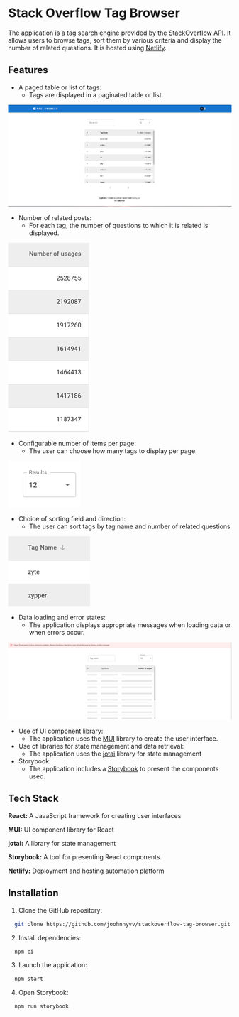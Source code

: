 
# Stack Overflow Tag Browser

The application is a tag search engine provided by the [StackOverflow API](https://api.stackexchange.com/docs). It allows users to browse tags, sort them by various criteria and display the number of related questions. It is hosted using [Netlify](https://stack-overflow-tag-browser-jr.netlify.app/).


## Features

- A paged table or list of tags:
    - Tags are displayed in a paginated table or list.

![img.png](readme_screenshots/img.png)
- Number of related posts:
    - For each tag, the number of questions to which it is related is displayed.

![img.png](readme_screenshots/img2.png)
- Configurable number of items per page:
    - The user can choose how many tags to display per page.

![img.png](readme_screenshots/img3.png)
- Choice of sorting field and direction:
    - The user can sort tags by tag name and number of related questions

![img.png](readme_screenshots/img4.png)
- Data loading and error states:
    - The application displays appropriate messages when loading data or when errors occur.

![img.png](readme_screenshots/img5.png)
- Use of UI component library:
    - The application uses the [MUI](https://mui.com/) library to create the user interface.
- Use of libraries for state management and data retrieval:
    - The application uses the [jotai](https://jotai.org/) library for state management
- Storybook:
    - The application includes a [Storybook](https://storybook.js.org/) to present the components used.

## Tech Stack

**React:** A JavaScript framework for creating user interfaces

**MUI:** UI component library for React

**jotai:** A library for state management

**Storybook:** A tool for presenting React components.

**Netlify:** Deployment and hosting automation platform


## Installation

1. Clone the GitHub repository:

```bash
  git clone https://github.com/joohnnyvv/stackoverflow-tag-browser.git
```

2. Install dependencies:
```bash
  npm ci
```

3. Launch the application:
```bash
  npm start
```

4. Open Storybook:
```bash
  npm run storybook
```
    
